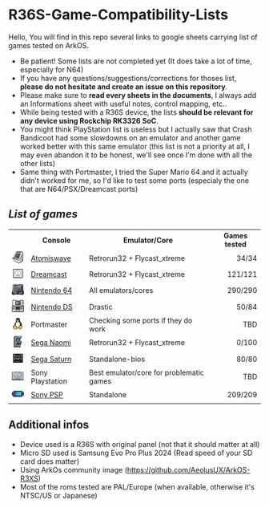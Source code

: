 # R36S-Game-Compatibility-Lists


Hello, 
You will find in this repo several links to google sheets carrying list of games tested on ArkOS.

- Be patient! Some lists are not completed yet (It does take a lot of time, especially for N64)
- If you have any questions/suggestions/corrections for thoses list, **please do not hesitate and create an issue on this repository**.
- Please make sure to **read every sheets in the documents**, I always add an Informations sheet with useful notes, control mapping, etc..
- While being tested with a R36S device, the lists **should be relevant for any device using Rockchip RK3326 SoC**.
- You might think PlayStation list is useless but I actually saw that Crash Bandicoot had some slowdowns on an emulator and another game worked better with this same emulator (this list is not a priority at all, I may even abandon it to be honest, we'll see once I'm done with all the other lists)
- Same thing with Portmaster, I tried the Super Mario 64 and it actually didn't worked for me, so I'd like to test some ports (especialy the one that are N64/PSX/Dreamcast ports)


## _List of games_

<div align="left">
  <table>
    <tr>
      <th></th>
      <th>Console</th>
      <th>Emulator/Core</th>
      <th>Games tested</th>
    </tr>
    <tr>
      <td valign="middle">
        <img src="./assets/images/Atomiswave/icon.png">
      </td>
      <td valign="middle">
        <a href="https://docs.google.com/spreadsheets/d/1j5TMrCGLF12GamZY_Ui3W0Y8v_qLUoqugXY3ywF7CHM/edit?usp=sharing">Atomiswave</a>
      </td>
      <td valign="middle">
        Retrorun32 + Flycast_xtreme
      </td>
      <td valign="middle" align="right">
        34/34
      </td>
    </tr>
    <tr>
      <td valign="middle">
        <img src="./assets/images/Dreamcast/icon.png">
      </td>
      <td valign="middle">
        <a href="https://docs.google.com/spreadsheets/d/1O9oKTbVJZ5WzmIvAX5OqD6yyS54OsfNq5e9Z1nHpbx0/edit?usp=sharing">Dreamcast</a>
      </td>
      <td valign="middle">
        Retrorun32 + Flycast_xtreme
      </td>
      <td valign="middle" align="right">
        121/121
      </td>
    </tr>
    <tr>
      <td valign="middle">
        <img src="./assets/images/Nintendo%2064/icon.png">
      </td>
      <td valign="middle">
        <a href="https://docs.google.com/spreadsheets/d/1FtYqPTjKKdDMlXJqW2gNmPX3IYOPsa4-zvHqTo4YwkQ/edit?usp=sharing">Nintendo 64</a>
      </td>
      <td valign="middle">
        All emulators/cores
      </td>
      <td valign="middle" align="right">
        290/290
      </td>
    </tr>
    <tr>
      <td valign="middle">
        <img src="./assets/images/Nintendo%20DS/icon.png">
      </td>
      <td valign="middle">
        <a href="https://docs.google.com/spreadsheets/d/13hCAIlVFnGrzd9PvA1uvdhmWeNO9NkMAkRKpvkuXcpw/edit?usp=sharing">Nintendo DS</a>
      </td>
      <td valign="middle">
        Drastic
      </td>
      <td valign="middle" align="right">
        50/84
      </td>
    </tr>
    <tr>
      <td valign="middle">
        <img src="./assets/images/Linux/icon.png">
      </td>
      <td valign="middle">
        Portmaster
      </td>
      <td valign="middle">
        Checking some ports if they do work
      </td>
      <td valign="middle" align="right">
        TBD
      </td>
    </tr>
    <tr>
      <td valign="middle">
        <img src="./assets/images/Naomi/icon.png">
      </td>
      <td valign="middle">
        <a href="https://docs.google.com/spreadsheets/d/1swkS6b7FK7UlZjSCL9fL8er9Uja6C0It9wE2yryrXUo/edit?usp=sharing">Sega Naomi</a>
      </td>
      <td valign="middle">
        Retrorun32 + Flycast_xtreme
      </td>
      <td valign="middle" align="right">
        0/100
      </td>
    </tr>
    <tr>
      <td valign="middle">
        <img src="./assets/images/Saturn/icon.png">
      </td>
      <td valign="middle">
        <a href="https://docs.google.com/spreadsheets/d/1cRLVU2-S1te0AmryrtiElMfnKLWFWM6_Pcpnd-Aj0gw/edit?usp=sharing">Sega Saturn</a>
      </td>
      <td valign="middle">
        Standalone-bios
      </td>
      <td valign="middle" align="right">
        80/80
      </td>
    </tr>
    <tr>
      <td valign="middle">
        <img src="./assets/images/Playstation/icon.png">
      </td>
      <td valign="middle">
        Sony Playstation
      </td>
      <td valign="middle">
        Best emulator/core for problematic games
      </td>
      <td valign="middle" align="right">
        TBD
      </td>
    </tr>
    <tr>
      <td valign="middle">
        <img src="./assets/images/PSP/icon.png">
      </td>
      <td valign="middle">
        <a href="https://docs.google.com/spreadsheets/d/1HKAoZJpFNoW4uLzxl67Z98l-kYWDKHrPEaezvDSMahQ/edit?usp=sharing">Sony PSP</a>
      </td>
      <td valign="middle">
        Standalone
      </td>
      <td valign="middle" align="right">
        209/209
      </td>
    </tr>
  </table>
</div>

## Additional infos
- Device used is a R36S with original panel (not that it should matter at all)
- Micro SD used is Samsung Evo Pro Plus 2024 (Read speed of your SD card does matter)
- Using ArkOs community image (https://github.com/AeolusUX/ArkOS-R3XS)
- Most of the roms tested are PAL/Europe (when available, otherwise it's NTSC/US or Japanese)
